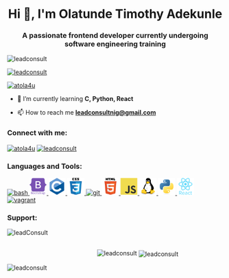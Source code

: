 <h1 align="center">Hi 👋, I'm Olatunde Timothy Adekunle</h1>
<h3 align="center">A passionate frontend developer currently undergoing software engineering training</h3>

<p align="left"> <img src="https://komarev.com/ghpvc/?username=leadconsult&label=Profile%20views&color=0e75b6&style=flat" alt="leadconsult" /> </p>

<p align="left"> <a href="https://github.com/ryo-ma/github-profile-trophy"><img src="https://github-profile-trophy.vercel.app/?username=leadconsult" alt="leadconsult" /></a> </p>

<p align="left"> <a href="https://twitter.com/atola4u" target="blank"><img src="https://img.shields.io/twitter/follow/atola4u?logo=twitter&style=for-the-badge" alt="atola4u" /></a> </p>

- 🌱 I’m currently learning **C, Python, React**

- 📫 How to reach me **leadconsultnig@gmail.com**

<h3 align="left">Connect with me:</h3>
<p align="left">
<a href="https://twitter.com/atola4u" target="blank"><img align="center" src="https://raw.githubusercontent.com/rahuldkjain/github-profile-readme-generator/master/src/images/icons/Social/twitter.svg" alt="atola4u" height="30" width="40" /></a>
<a href="https://codesandbox.com/leadconsult" target="blank"><img align="center" src="https://raw.githubusercontent.com/rahuldkjain/github-profile-readme-generator/master/src/images/icons/Social/codesandbox.svg" alt="leadconsult" height="30" width="40" /></a>
</p>

<h3 align="left">Languages and Tools:</h3>
<p align="left"> <a href="https://www.gnu.org/software/bash/" target="_blank" rel="noreferrer"> <img src="https://www.vectorlogo.zone/logos/gnu_bash/gnu_bash-icon.svg" alt="bash" width="40" height="40"/> </a> <a href="https://getbootstrap.com" target="_blank" rel="noreferrer"> <img src="https://raw.githubusercontent.com/devicons/devicon/master/icons/bootstrap/bootstrap-plain-wordmark.svg" alt="bootstrap" width="40" height="40"/> </a> <a href="https://www.cprogramming.com/" target="_blank" rel="noreferrer"> <img src="https://raw.githubusercontent.com/devicons/devicon/master/icons/c/c-original.svg" alt="c" width="40" height="40"/> </a> <a href="https://www.w3schools.com/css/" target="_blank" rel="noreferrer"> <img src="https://raw.githubusercontent.com/devicons/devicon/master/icons/css3/css3-original-wordmark.svg" alt="css3" width="40" height="40"/> </a> <a href="https://git-scm.com/" target="_blank" rel="noreferrer"> <img src="https://www.vectorlogo.zone/logos/git-scm/git-scm-icon.svg" alt="git" width="40" height="40"/> </a> <a href="https://www.w3.org/html/" target="_blank" rel="noreferrer"> <img src="https://raw.githubusercontent.com/devicons/devicon/master/icons/html5/html5-original-wordmark.svg" alt="html5" width="40" height="40"/> </a> <a href="https://developer.mozilla.org/en-US/docs/Web/JavaScript" target="_blank" rel="noreferrer"> <img src="https://raw.githubusercontent.com/devicons/devicon/master/icons/javascript/javascript-original.svg" alt="javascript" width="40" height="40"/> </a> <a href="https://www.linux.org/" target="_blank" rel="noreferrer"> <img src="https://raw.githubusercontent.com/devicons/devicon/master/icons/linux/linux-original.svg" alt="linux" width="40" height="40"/> </a> <a href="https://www.python.org" target="_blank" rel="noreferrer"> <img src="https://raw.githubusercontent.com/devicons/devicon/master/icons/python/python-original.svg" alt="python" width="40" height="40"/> </a> <a href="https://reactjs.org/" target="_blank" rel="noreferrer"> <img src="https://raw.githubusercontent.com/devicons/devicon/master/icons/react/react-original-wordmark.svg" alt="react" width="40" height="40"/> </a> <a href="https://www.vagrantup.com/" target="_blank" rel="noreferrer"> <img src="https://www.vectorlogo.zone/logos/vagrantup/vagrantup-icon.svg" alt="vagrant" width="40" height="40"/> </a> </p>

<h3 align="left">Support:</h3>
<p><a href="https://www.buymeacoffee.com/leadConsult"> <img align="left" src="https://cdn.buymeacoffee.com/buttons/v2/default-yellow.png" height="50" width="210" alt="leadConsult" /></a></p><br><br>

<p><img align="left" src="https://github-readme-stats.vercel.app/api/top-langs?username=leadconsult&show_icons=true&locale=en&layout=compact" alt="leadconsult" /></p>

<p>&nbsp;<img align="center" src="https://github-readme-stats.vercel.app/api?username=leadconsult&show_icons=true&locale=en" alt="leadconsult" /></p>

<p><img align="center" src="https://github-readme-streak-stats.herokuapp.com/?user=leadconsult&" alt="leadconsult" /></p>
